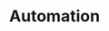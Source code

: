 ---
layout: sub-service
order: 1
title: "Automation"
parent: "Digital Strategy and Technology"
description: "SLKone's Automation services streamline your business processes, enhancing efficiency, reducing costs, and improving consistency through intelligent automation solutions."
approach: "We evaluate your existing processes to identify automation opportunities that align with your business goals. Leveraging state-of-the-art technologies like Robotic Process Automation (RPA) and intelligent workflows, we implement solutions that transform your operations for greater efficiency and reliability."
intro: "Streamlining operations and enhancing efficiency through the evaluation of existing workflows and the implementation of cutting-edge automation technologies."
focus_areas:
  - title: "Process Assessment"
    content: "Analyze your current business processes to identify areas ripe for automation and efficiency gains."
    icon: "fa-clipboard-list-check"
  - title: "Automation Strategy Development"
    content: "Create a comprehensive automation strategy that aligns with your organizational objectives and maximizes ROI."
    icon: "fa-laptop-code"
  - title: "RPA Implementation"
    content: "Design, develop, and deploy Robotic Process Automation solutions to handle repetitive and time-consuming tasks."
    icon: "fa-gear-complex-code"
  - title: "Intelligent Workflows"
    content: "Integrate machine learning and AI to create smart workflows that adapt and improve over time."
    icon: "fa-angles-right"
  - title: "Automation Performance Monitoring"
    content: "Establish metrics and monitoring systems to ensure your automation solutions deliver sustained performance and value."
    icon: "fa-monitor-waveform"
why_choose:
  - "Comprehensive Automation Expertise"
  - "Tailored Automation Solutions"
  - "Proven ROI through Cost Reduction and Efficiency"
  - "Seamless Integration with Existing Systems"
  - "Continuous Support and Optimization"
cta: "Contact us to explore how our Automation services can transform your business processes and drive operational excellence."
icon: "fa-robot"
color: "plum"
image: "/assets/images/backgrounds/automation.webp"
permalink: /services/digital-strategy-and-technology/automation
redirect: "/services/digital-strategy-and-technology/automation"
---